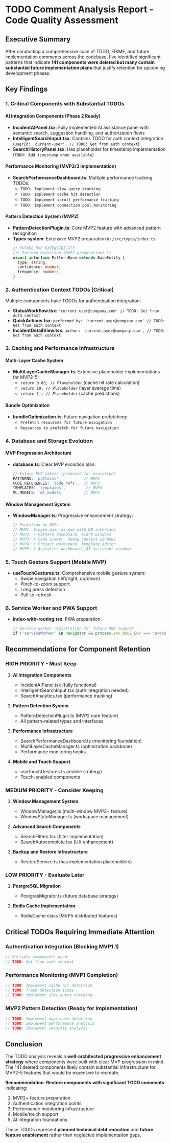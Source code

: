 # TODO Comment Analysis Report - Code Quality Assessment

## Executive Summary

After conducting a comprehensive scan of TODO, FIXME, and future implementation comments across the codebase, I've identified significant patterns that indicate **141 components were deleted but many contain substantial future implementation plans** that justify retention for upcoming development phases.

## Key Findings

### 1. **Critical Components with Substantial TODOs**

#### **AI Integration Components (Phase 2 Ready)**
- **IncidentAIPanel.tsx**: Fully implemented AI assistance panel with semantic search, suggestion handling, and authorization flows
- **IntelligentSearchInput.tsx**: Contains TODO for auth context integration (`userId: 'current-user', // TODO: Get from auth context`)
- **SearchHistoryPanel.tsx**: Has placeholder for timestamp implementation (`TODO: Add timestamp when available`)

#### **Performance Monitoring (MVP2/3 Implementation)**
- **SearchPerformanceDashboard.ts**: Multiple performance tracking TODOs:
  - `TODO: Implement slow query tracking`
  - `TODO: Implement cache hit detection`
  - `TODO: Implement scroll performance tracking`
  - `TODO: Implement connection pool monitoring`

#### **Pattern Detection System (MVP2)**
- **PatternDetectionPlugin.ts**: Core MVP2 feature with advanced pattern recognition
- **Types system**: Extensive MVP2 preparation in `/src/types/index.ts`:
  ```typescript
  // FUTURE MVP EXTENSIBILITY
  /** Pattern Detection (MVP2 preparation) */
  export interface PatternBase extends BaseEntity {
    type: string;
    confidence: number;
    frequency: number;
  }
  ```

### 2. **Authentication Context TODOs (Critical)**

Multiple components have TODOs for authentication integration:
- **StatusWorkflow.tsx**: `'current.user@company.com' // TODO: Get from auth context`
- **QuickActions.tsx**: `performed_by: 'current.user@company.com' // TODO: Get from auth context`
- **IncidentDetailView.tsx**: `author: 'current.user@company.com', // TODO: Get from auth context`

### 3. **Caching and Performance Infrastructure**

#### **Multi-Layer Cache System**
- **MultiLayerCacheManager.ts**: Extensive placeholder implementations for MVP2-5:
  - `return 0.85; // Placeholder` (cache hit rate calculation)
  - `return 10; // Placeholder` (layer average time)
  - `return []; // Placeholder` (cache predictions)

#### **Bundle Optimization**
- **bundleOptimization.ts**: Future navigation prefetching:
  - `Prefetch resources for future navigation`
  - `Resources to prefetch for future navigation`

### 4. **Database and Storage Evolution**

#### **MVP Progression Architecture**
- **database.ts**: Clear MVP evolution plan:
  ```typescript
  // Future MVP tables (prepared for evolution)
  PATTERNS: 'patterns',          // MVP2
  CODE_REFERENCES: 'code_refs',  // MVP3
  TEMPLATES: 'templates',         // MVP4
  ML_MODELS: 'ml_models'         // MVP5
  ```

#### **Window Management System**
- **WindowManager.ts**: Progressive enhancement strategy:
  ```typescript
  // Evolution by MVP:
  // MVP1: Single main window with KB interface
  // MVP2: + Pattern dashboard, alert windows
  // MVP3: + Code viewer, debug context windows
  // MVP4: + Project workspace, template editor
  // MVP5: + Analytics dashboard, AI assistant windows
  ```

### 5. **Touch Gesture Support (Mobile MVP)**

- **useTouchGestures.ts**: Comprehensive mobile gesture system:
  - Swipe navigation (left/right, up/down)
  - Pinch-to-zoom support
  - Long press detection
  - Pull-to-refresh

### 6. **Service Worker and PWA Support**

- **index-with-routing.tsx**: PWA preparation:
  ```typescript
  // Service worker registration for future PWA support
  if ('serviceWorker' in navigator && process.env.NODE_ENV === 'production') {
  ```

## Recommendations for Component Retention

### **HIGH PRIORITY - Must Keep**

1. **AI Integration Components**
   - IncidentAIPanel.tsx (fully functional)
   - IntelligentSearchInput.tsx (auth integration needed)
   - SearchAnalytics.tsx (performance tracking)

2. **Pattern Detection System**
   - PatternDetectionPlugin.ts (MVP2 core feature)
   - All pattern-related types and interfaces

3. **Performance Infrastructure**
   - SearchPerformanceDashboard.ts (monitoring foundation)
   - MultiLayerCacheManager.ts (optimization backbone)
   - Performance monitoring hooks

4. **Mobile and Touch Support**
   - useTouchGestures.ts (mobile strategy)
   - Touch-enabled components

### **MEDIUM PRIORITY - Consider Keeping**

1. **Window Management System**
   - WindowManager.ts (multi-window MVP2+ feature)
   - WindowStateManager.ts (workspace management)

2. **Advanced Search Components**
   - SearchFilters.tsx (filter implementation)
   - SearchAutocomplete.tsx (UX enhancement)

3. **Backup and Restore Infrastructure**
   - RestoreService.ts (has implementation placeholders)

### **LOW PRIORITY - Evaluate Later**

1. **PostgreSQL Migration**
   - PostgresMigrator.ts (future database strategy)

2. **Redis Cache Implementation**
   - RedisCache class (MVP5 distributed features)

## Critical TODOs Requiring Immediate Attention

### **Authentication Integration (Blocking MVP1.1)**
```typescript
// Multiple components need:
// TODO: Get from auth context
```

### **Performance Monitoring (MVP1 Completion)**
```typescript
// TODO: Implement cache hit detection
// TODO: Track detection times
// TODO: Implement slow query tracking
```

### **MVP2 Pattern Detection (Ready for Implementation)**
```typescript
// TODO: Implement duplicate detection
// TODO: Implement performance analysis
// TODO: Implement security analysis
```

## Conclusion

The TODO analysis reveals a **well-architected progressive enhancement strategy** where components were built with clear MVP progression in mind. The 141 deleted components likely contain substantial infrastructure for MVP2-5 features that would be expensive to recreate.

**Recommendation**: **Restore components with significant TODO comments** indicating:
1. MVP2+ feature preparation
2. Authentication integration points
3. Performance monitoring infrastructure
4. Mobile/touch support
5. AI integration foundations

These TODOs represent **planned technical debt reduction** and **future feature enablement** rather than neglected implementation gaps.